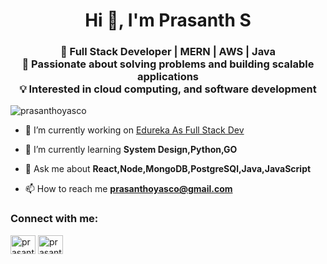 <h1 align="center">Hi 👋, I'm Prasanth S</h1>
<h3 align="center">🚀 Full Stack Developer | MERN | AWS | Java <br>🎯 Passionate about solving problems and building scalable applications <br> 💡 Interested in cloud computing, and software development</h3>

<p align="left"> <img src="https://komarev.com/ghpvc/?username=prasanthoyasco&label=Profile%20views&color=0e75b6&style=flat" alt="prasanthoyasco" /> </p>

- 🔭 I’m currently working on [Edureka As Full Stack Dev](https://learning.edureka.co/)

- 🌱 I’m currently learning **System Design,Python,GO**

- 💬 Ask me about **React,Node,MongoDB,PostgreSQl,Java,JavaScript**

- 📫 How to reach me **prasanthoyasco@gmail.com**

<h3 align="left">Connect with me:</h3>
<p align="left">
<a href="https://linkedin.com/in/prasanth-s-fulldev" target="blank"><img align="center" src="https://raw.githubusercontent.com/rahuldkjain/github-profile-readme-generator/master/src/images/icons/Social/linked-in-alt.svg" alt="prasanth-s-fulldev" height="30" width="40" /></a>
<a href="https://www.leetcode.com/prasanthoyasco" target="blank"><img align="center" src="https://raw.githubusercontent.com/rahuldkjain/github-profile-readme-generator/master/src/images/icons/Social/leet-code.svg" alt="prasanthoyasco" height="30" width="40" /></a>
</p>